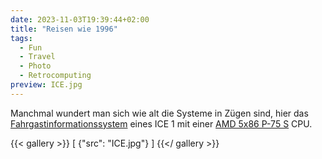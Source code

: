 ```yaml
---
date: 2023-11-03T19:39:44+02:00
title: "Reisen wie 1996"
tags:
  - Fun
  - Travel
  - Photo
  - Retrocomputing
preview: ICE.jpg
---
```


Manchmal wundert man sich wie alt die Systeme in Zügen sind, hier das [Fahrgastinformationssystem](https://de.wikipedia.org/wiki/Fahrgastinformationssystem) eines ICE 1 mit einer [AMD 5x86 P-75 S](https://de.wikipedia.org/wiki/AMD_Am5x86) CPU.
<!--more-->

{{< gallery >}}
[
  {"src": "ICE.jpg"}
]
{{</ gallery >}}
